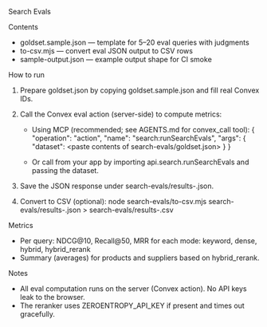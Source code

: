 Search Evals

Contents
- goldset.sample.json — template for 5–20 eval queries with judgments
- to-csv.mjs — convert eval JSON output to CSV rows
- sample-output.json — example output shape for CI smoke

How to run
1) Prepare goldset.json by copying goldset.sample.json and fill real Convex IDs.

2) Call the Convex eval action (server-side) to compute metrics:
   - Using MCP (recommended; see AGENTS.md for convex_call tool):
     {
       "operation": "action",
       "name": "search:runSearchEvals",
       "args": { "dataset": <paste contents of search-evals/goldset.json> }
     }

   - Or call from your app by importing api.search.runSearchEvals and passing the dataset.

3) Save the JSON response under search-evals/results-<date>.json.

4) Convert to CSV (optional):
   node search-evals/to-csv.mjs search-evals/results-<date>.json > search-evals/results-<date>.csv

Metrics
- Per query: NDCG@10, Recall@50, MRR for each mode: keyword, dense, hybrid, hybrid_rerank
- Summary (averages) for products and suppliers based on hybrid_rerank.

Notes
- All eval computation runs on the server (Convex action). No API keys leak to the browser.
- The reranker uses ZEROENTROPY_API_KEY if present and times out gracefully.

